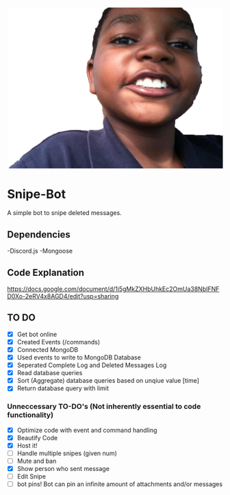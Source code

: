 ![Tux, the Linux mascot](/assets/images/logo.png)


# Snipe-Bot
A simple bot to snipe deleted messages.

## Dependencies
-Discord.js
-Mongoose

## Code Explanation
https://docs.google.com/document/d/1i5gMkZXHbUhkEc2OmUa38NbIFNFD0Xo-2eRV4x8AGD4/edit?usp=sharing

## TO DO
- [x] Get bot online
- [x] Created Events (/commands)
- [x] Connected MongoDB
- [x] Used events to write to MongoDB Database
- [x] Seperated Complete Log and Deleted Messages Log
- [x] Read database queries
- [x] Sort (Aggregate) database queries based on unqiue value [time]
- [x] Return database query with limit

### Unneccessary TO-DO's (Not inherently essential to code functionality)
- [x] Optimize code with event and command handling
- [x] Beautify Code
- [x] Host it!
- [ ] Handle multiple snipes (given num)
- [ ] Mute and ban
- [x] Show person who sent message
- [ ] Edit Snipe
- [ ] bot pins! Bot can pin an infinite amount of attachments and/or messages
